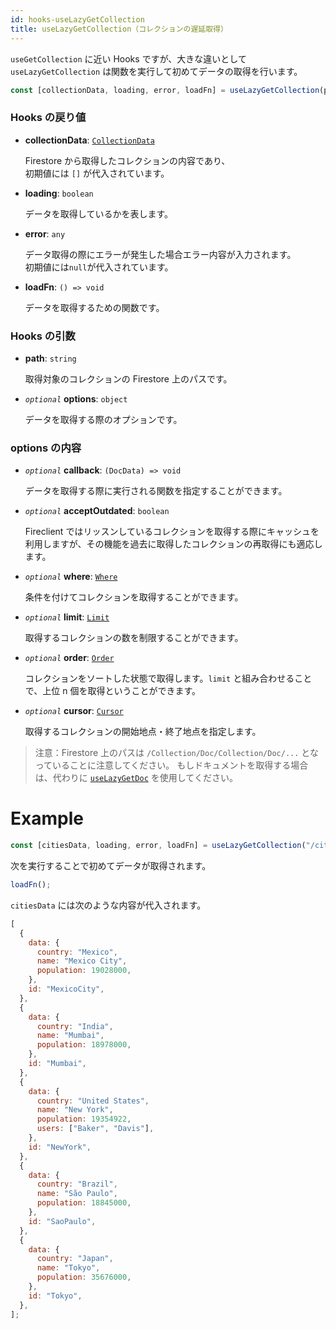```yaml
---
id: hooks-useLazyGetCollection
title: useLazyGetCollection（コレクションの遅延取得）
---
```


`useGetCollection` に近い Hooks ですが、大きな違いとして `useLazyGetCollection` は関数を実行して初めてデータの取得を行います。

```js
const [collectionData, loading, error, loadFn] = useLazyGetCollection(path, options);
```

### Hooks の戻り値

- **collectionData**: [`CollectionData`](misc-type.md#collectiondata)

  Firestore から取得したコレクションの内容であり、<br>初期値には `[]` が代入されています。

- **loading**: `boolean`

  データを取得しているかを表します。

- **error**: `any`

  データ取得の際にエラーが発生した場合エラー内容が入力されます。<br>初期値には`null`が代入されています。

- **loadFn**: `() => void`

  データを取得するための関数です。

### Hooks の引数

- **path**: `string`

  取得対象のコレクションの Firestore 上のパスです。

- _`optional`_ **options**: `object`

  データを取得する際のオプションです。

### options の内容

- _`optional`_ **callback**: `(DocData) => void`

  データを取得する際に実行される関数を指定することができます。

- _`optional`_ **acceptOutdated**: `boolean`

  Fireclient ではリッスンしているコレクションを取得する際にキャッシュを利用しますが、その機能を過去に取得したコレクションの再取得にも適応します。

- _`optional`_ **where**: [`Where`](options-overview.md#where)

  条件を付けてコレクションを取得することができます。

- _`optional`_ **limit**: [`Limit`](options-overview.md#limit)

  取得するコレクションの数を制限することができます。

- _`optional`_ **order**: [`Order`](options-overview.md#order)

  コレクションをソートした状態で取得します。`limit` と組み合わせることで、上位 n 個を取得ということができます。

- _`optional`_ **cursor**: [`Cursor`](options-overview.md#cursor)

  取得するコレクションの開始地点・終了地点を指定します。

> 注意：Firestore 上のパスは `/Collection/Doc/Collection/Doc/...` となっていることに注意してください。
> もしドキュメントを取得する場合は、代わりに [`useLazyGetDoc`](hooks-useLazyGetDoc.md) を使用してください。

# Example

```js
const [citiesData, loading, error, loadFn] = useLazyGetCollection("/cities");
```

次を実行することで初めてデータが取得されます。

```js
loadFn();
```

`citiesData` には次のような内容が代入されます。

```js
[
  {
    data: {
      country: "Mexico",
      name: "Mexico City",
      population: 19028000,
    },
    id: "MexicoCity",
  },
  {
    data: {
      country: "India",
      name: "Mumbai",
      population: 18978000,
    },
    id: "Mumbai",
  },
  {
    data: {
      country: "United States",
      name: "New York",
      population: 19354922,
      users: ["Baker", "Davis"],
    },
    id: "NewYork",
  },
  {
    data: {
      country: "Brazil",
      name: "São Paulo",
      population: 18845000,
    },
    id: "SaoPaulo",
  },
  {
    data: {
      country: "Japan",
      name: "Tokyo",
      population: 35676000,
    },
    id: "Tokyo",
  },
];
```
